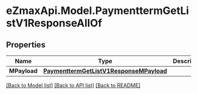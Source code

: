 
# eZmaxApi.Model.PaymenttermGetListV1ResponseAllOf

## Properties

Name | Type | Description | Notes
------------ | ------------- | ------------- | -------------
**MPayload** | [**PaymenttermGetListV1ResponseMPayload**](PaymenttermGetListV1ResponseMPayload.md) |  | 

[[Back to Model list]](../README.md#documentation-for-models)
[[Back to API list]](../README.md#documentation-for-api-endpoints)
[[Back to README]](../README.md)

